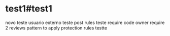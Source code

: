 # test1#test1
novo teste usuario externo
teste post rules
teste require code owner
require 2 reviews
pattern to apply protection rules
testte
